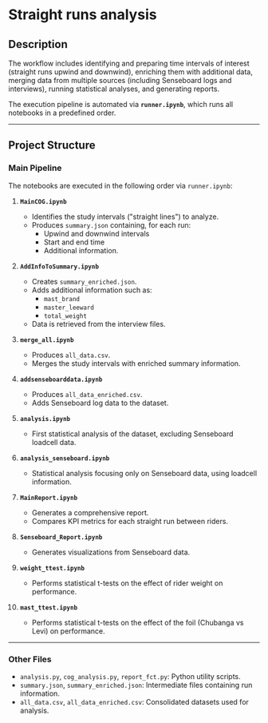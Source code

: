 # Straight runs analysis

## Description
The workflow includes identifying and preparing time intervals of interest (straight runs upwind and downwind), enriching them with additional data, merging data from multiple sources (including Senseboard logs and interviews), running statistical analyses, and generating reports.  

The execution pipeline is automated via **`runner.ipynb`**, which runs all notebooks in a predefined order.

---

## Project Structure

### Main Pipeline
The notebooks are executed in the following order via `runner.ipynb`:

1. **`MainCOG.ipynb`**  
   - Identifies the study intervals ("straight lines") to analyze.  
   - Produces `summary.json` containing, for each run:  
     - Upwind and downwind intervals  
     - Start and end time  
     - Additional information.  

2. **`AddInfoToSummary.ipynb`**  
   - Creates `summary_enriched.json`.  
   - Adds additional information such as:  
     - `mast_brand`  
     - `master_leeward`  
     - `total_weight`  
   - Data is retrieved from the interview files.  

3. **`merge_all.ipynb`**  
   - Produces `all_data.csv`.  
   - Merges the study intervals with enriched summary information.  

4. **`addsenseboarddata.ipynb`**  
   - Produces `all_data_enriched.csv`.  
   - Adds Senseboard log data to the dataset.  

5. **`analysis.ipynb`**  
   - First statistical analysis of the dataset, excluding Senseboard loadcell data.  

6. **`analysis_senseboard.ipynb`**  
   - Statistical analysis focusing only on Senseboard data, using loadcell information.  

7. **`MainReport.ipynb`**  
   - Generates a comprehensive report.  
   - Compares KPI metrics for each straight run between riders.  

8. **`Senseboard_Report.ipynb`**  
   - Generates visualizations from Senseboard data.  

9. **`weight_ttest.ipynb`**  
   - Performs statistical t-tests on the effect of rider weight on performance.  

10. **`mast_ttest.ipynb`**  
    - Performs statistical t-tests on the effect of the foil (Chubanga vs Levi) on performance.  

---

### Other Files
- `analysis.py`, `cog_analysis.py`, `report_fct.py`: Python utility scripts.  
- `summary.json`, `summary_enriched.json`: Intermediate files containing run information.  
- `all_data.csv`, `all_data_enriched.csv`: Consolidated datasets used for analysis.  
